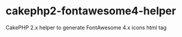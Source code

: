 cakephp2-fontawesome4-helper
============================

CakePHP 2.x helper to generate FontAwesome 4.x icons html tag
